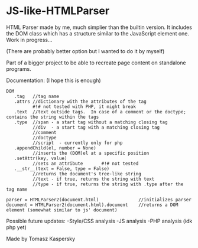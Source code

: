 # JS-like-HTMLParser
HTML Parser made by me, much simplier than the builtin version. It includes the DOM class which has a structure similar to the JavaScript element one. Work in progress...

(There are probably better option but I wanted to do it by myself)

Part of a bigger project to be able to recreate page content on standalone programs.

Documentation: (I hope this is enough)
```
DOM
   .tag   //tag name
   .attrs //dictionary with the attributes of the tag
          #!# not tested with PHP, it might break
   .text  //text outside tags.  In case of a comment or the doctype; contains the string within the tags
   .type  //span - a start tag without a matching closing tag
          //div  - a start tag with a matching closing tag
          //comment
          //doctype
          //script  - currently only for php
   .appendChild(el, number = None)
          //inserts the (DOM)el at a specific position
   .setAttr(key, value)
          //sets an attribute       #!# not tested
   .__str__(text = False, type = False) 
          //returns the document's tree-like string
          //text - if true, returns the string with text
          //type - if true, returns the string with .type after the tag name
          
parser = HTMLParser2(document.html)               //initializes parser
document = HTMLParser2(document.html).document    //returns a DOM element (somewhat similar to js' document)
```

Possible future updates:
-Style/CSS analysis
-JS analysis
-PHP analysis (idk php yet)

Made by Tomasz Kaspersky
